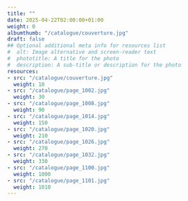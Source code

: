 ```yaml
---
title: ""
date: 2025-04-22T02:00:00+01:00
weight: 0
albumthumb: "/catalogue/couverture.jpg"
draft: false
## Optional additional meta info for resources list
#  alt: Image alternative and screen-reader text
#  phototitle: A title for the photo
#  description: A sub-title or description for the photo
resources:
- src: "/catalogue/couverture.jpg"
  weight: 10
- src: "/catalogue/page_1002.jpg"
  weight: 30
- src: "/catalogue/page_1008.jpg"
  weight: 90
- src: "/catalogue/page_1014.jpg"
  weight: 150
- src: "/catalogue/page_1020.jpg"
  weight: 210
- src: "/catalogue/page_1026.jpg"
  weight: 270
- src: "/catalogue/page_1032.jpg"
  weight: 330
- src: "/catalogue/page_1100.jpg"
  weight: 1000
- src: "/catalogue/page_1101.jpg"
  weight: 1010
---
```

